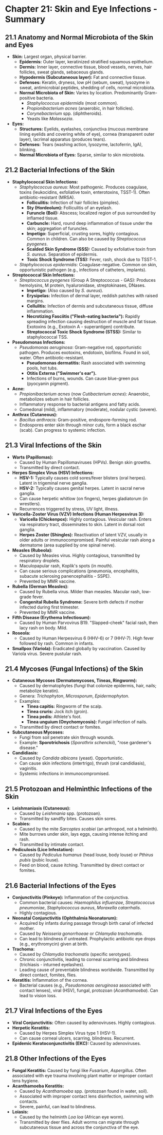 # Chapter 21: Skin and Eye Infections - Summary

## 21.1 Anatomy and Normal Microbiota of the Skin and Eyes
*   **Skin:** Largest organ, physical barrier.
    *   **Epidermis:** Outer layer, keratinized stratified squamous epithelium.
    *   **Dermis:** Inner layer, connective tissue, blood vessels, nerves, hair follicles, sweat glands, sebaceous glands.
    *   **Hypodermis (Subcutaneous layer):** Fat and connective tissue.
    *   **Defenses:** Keratin, dryness, low pH (sebum, sweat), lysozyme in sweat, antimicrobial peptides, shedding of cells, normal microbiota.
    *   **Normal Microbiota of Skin:** Varies by location. Predominantly Gram-positive bacteria.
        *   *Staphylococcus epidermidis* (most common).
        *   *Propionibacterium acnes* (anaerobic, in hair follicles).
        *   *Corynebacterium* spp. (diphtheroids).
        *   Yeasts like *Malassezia*.
*   **Eyes:**
    *   **Structures:** Eyelids, eyelashes, conjunctiva (mucous membrane lining eyelids and covering white of eye), cornea (transparent outer layer), lacrimal apparatus (produces tears).
    *   **Defenses:** Tears (washing action, lysozyme, lactoferrin, IgA), blinking.
    *   **Normal Microbiota of Eyes:** Sparse, similar to skin microbiota.

## 21.2 Bacterial Infections of the Skin
*   **Staphylococcal Skin Infections:**
    *   *Staphylococcus aureus*: Most pathogenic. Produces coagulase, toxins (leukocidins, exfoliative toxin, enterotoxins, TSST-1). Often antibiotic-resistant (MRSA).
        *   **Folliculitis:** Infection of hair follicles (pimples).
        *   **Sty (Hordeolum):** Folliculitis of an eyelash.
        *   **Furuncle (Boil):** Abscess; localized region of pus surrounded by inflamed tissue.
        *   **Carbuncle:** Hard, round deep inflammation of tissue under the skin; aggregation of furuncles.
        *   **Impetigo:** Superficial, crusting sores, highly contagious. Common in children. Can also be caused by *Streptococcus pyogenes*.
        *   **Scalded Skin Syndrome (SSS):** Caused by exfoliative toxin from *S. aureus*. Separation of epidermis.
        *   **Toxic Shock Syndrome (TSS):** Fever, rash, shock due to TSST-1.
    *   *Staphylococcus epidermidis*: Coagulase-negative. Common on skin, opportunistic pathogen (e.g., infections of catheters, implants).
*   **Streptococcal Skin Infections:**
    *   *Streptococcus pyogenes* (Group A Streptococcus - GAS): Produces hemolysins, M protein, hyaluronidase, streptokinases, DNases.
        *   **Impetigo:** (Also caused by *S. aureus*).
        *   **Erysipelas:** Infection of dermal layer, reddish patches with raised margins.
        *   **Cellulitis:** Infection of dermis and subcutaneous tissue, diffuse inflammation.
        *   **Necrotizing Fasciitis ("Flesh-eating bacteria"):** Rapidly spreading infection causing destruction of muscle and fat tissue. Exotoxins (e.g., Exotoxin A - superantigen) contribute.
        *   **Streptococcal Toxic Shock Syndrome (STSS):** Similar to staphylococcal TSS.
*   **Pseudomonas Infections:**
    *   *Pseudomonas aeruginosa*: Gram-negative rod, opportunistic pathogen. Produces exotoxins, endotoxin, biofilms. Found in soil, water. Often antibiotic-resistant.
        *   **Pseudomonas dermatitis:** Rash associated with swimming pools, hot tubs.
        *   **Otitis Externa ("Swimmer's ear").**
        *   Infections of burns, wounds. Can cause blue-green pus (pyocyanin pigment).
*   **Acne:**
    *   *Propionibacterium acnes* (now *Cutibacterium acnes*): Anaerobic, metabolizes sebum in hair follicles.
    *   Inflammatory response to bacterial antigens and fatty acids.
    *   Comedonal (mild), inflammatory (moderate), nodular cystic (severe).
*   **Anthrax (Cutaneous):**
    *   *Bacillus anthracis*: Gram-positive, endospore-forming rod.
    *   Endospores enter skin through minor cuts, form a black eschar (scab). Can progress to systemic infection.

## 21.3 Viral Infections of the Skin
*   **Warts (Papillomas):**
    *   Caused by Human Papillomaviruses (HPVs). Benign skin growths.
    *   Transmitted by direct contact.
*   **Herpes Simplex Virus (HSV) Infections:**
    *   **HSV-1:** Typically causes cold sores/fever blisters (oral herpes). Latent in trigeminal nerve ganglia.
    *   **HSV-2:** Typically causes genital herpes. Latent in sacral nerve ganglia.
    *   Can cause herpetic whitlow (on fingers), herpes gladiatorum (in wrestlers).
    *   Recurrences triggered by stress, UV light, illness.
*   **Varicella-Zoster Virus (VZV) Infections (Human Herpesvirus 3):**
    *   **Varicella (Chickenpox):** Highly contagious. Vesicular rash. Enters via respiratory tract, disseminates to skin. Latent in dorsal root ganglia.
    *   **Herpes Zoster (Shingles):** Reactivation of latent VZV, usually in older adults or immunocompromised. Painful vesicular rash along a dermatome (area supplied by one spinal nerve).
*   **Measles (Rubeola):**
    *   Caused by Measles virus. Highly contagious, transmitted by respiratory droplets.
    *   Maculopapular rash, Koplik's spots (in mouth).
    *   Can cause serious complications (pneumonia, encephalitis, subacute sclerosing panencephalitis - SSPE).
    *   Prevented by MMR vaccine.
*   **Rubella (German Measles):**
    *   Caused by Rubella virus. Milder than measles. Macular rash, low-grade fever.
    *   **Congenital Rubella Syndrome:** Severe birth defects if mother infected during first trimester.
    *   Prevented by MMR vaccine.
*   **Fifth Disease (Erythema Infectiosum):**
    *   Caused by Human Parvovirus B19. "Slapped-cheek" facial rash, then lacy rash on body. Mild.
*   **Roseola:**
    *   Caused by Human Herpesvirus 6 (HHV-6) or 7 (HHV-7). High fever followed by rash. Common in infants.
*   **Smallpox (Variola):** Eradicated globally by vaccination. Caused by Variola virus. Severe pustular rash.

## 21.4 Mycoses (Fungal Infections) of the Skin
*   **Cutaneous Mycoses (Dermatomycoses, Tineas, Ringworm):**
    *   Caused by dermatophytes (fungi that colonize epidermis, hair, nails; metabolize keratin).
    *   Genera: *Trichophyton*, *Microsporum*, *Epidermophyton*.
    *   Examples:
        *   **Tinea capitis:** Ringworm of the scalp.
        *   **Tinea cruris:** Jock itch (groin).
        *   **Tinea pedis:** Athlete's foot.
        *   **Tinea unguium (Onychomycosis):** Fungal infection of nails.
    *   Transmitted by direct contact or fomites.
*   **Subcutaneous Mycoses:**
    *   Fungi from soil penetrate skin through wounds.
    *   Example: **Sporotrichosis** (*Sporothrix schenckii*), "rose gardener's disease."
*   **Candidiasis:**
    *   Caused by *Candida albicans* (yeast). Opportunistic.
    *   Can cause skin infections (intertrigo), thrush (oral candidiasis), vaginitis.
    *   Systemic infections in immunocompromised.

## 21.5 Protozoan and Helminthic Infections of the Skin
*   **Leishmaniasis (Cutaneous):**
    *   Caused by *Leishmania* spp. (protozoan).
    *   Transmitted by sandfly bites. Causes skin sores.
*   **Scabies:**
    *   Caused by the mite *Sarcoptes scabiei* (an arthropod, not a helminth).
    *   Mite burrows under skin, lays eggs, causing intense itching and rash.
    *   Transmitted by intimate contact.
*   **Pediculosis (Lice Infestation):**
    *   Caused by *Pediculus humanus* (head louse, body louse) or *Pthirus pubis* (pubic louse).
    *   Feed on blood, cause itching. Transmitted by direct contact or fomites.

## 21.6 Bacterial Infections of the Eyes
*   **Conjunctivitis (Pinkeye):** Inflammation of the conjunctiva.
    *   Common bacterial causes: *Haemophilus influenzae*, *Streptococcus pneumoniae*, *Staphylococcus aureus*, *Moraxella catarrhalis*.
    *   Highly contagious.
*   **Neonatal Conjunctivitis (Ophthalmia Neonatorum):**
    *   Acquired by infants during passage through birth canal of infected mother.
    *   Caused by *Neisseria gonorrhoeae* or *Chlamydia trachomatis*.
    *   Can lead to blindness if untreated. Prophylactic antibiotic eye drops (e.g., erythromycin) given at birth.
*   **Trachoma:**
    *   Caused by *Chlamydia trachomatis* (specific serotypes).
    *   Chronic conjunctivitis, leading to corneal scarring and blindness (trichiasis - inturned eyelashes).
    *   Leading cause of preventable blindness worldwide. Transmitted by direct contact, fomites, flies.
*   **Keratitis:** Inflammation of the cornea.
    *   Bacterial causes (e.g., *Pseudomonas aeruginosa* associated with contact lenses), viral (HSV), fungal, protozoan (*Acanthamoeba*). Can lead to vision loss.

## 21.7 Viral Infections of the Eyes
*   **Viral Conjunctivitis:** Often caused by adenoviruses. Highly contagious.
*   **Herpetic Keratitis:**
    *   Caused by Herpes Simplex Virus type 1 (HSV-1).
    *   Can cause corneal ulcers, scarring, blindness. Recurrent.
*   **Epidemic Keratoconjunctivitis (EKC):** Caused by adenoviruses.

## 21.8 Other Infections of the Eyes
*   **Fungal Keratitis:** Caused by fungi like *Fusarium*, *Aspergillus*. Often associated with eye trauma involving plant matter or improper contact lens hygiene.
*   **Acanthamoeba Keratitis:**
    *   Caused by *Acanthamoeba* spp. (protozoan found in water, soil).
    *   Associated with improper contact lens disinfection, swimming with contacts.
    *   Severe, painful, can lead to blindness.
*   **Loiasis:**
    *   Caused by the helminth *Loa loa* (African eye worm).
    *   Transmitted by deer flies. Adult worms can migrate through subcutaneous tissue and across the conjunctiva of the eye.
